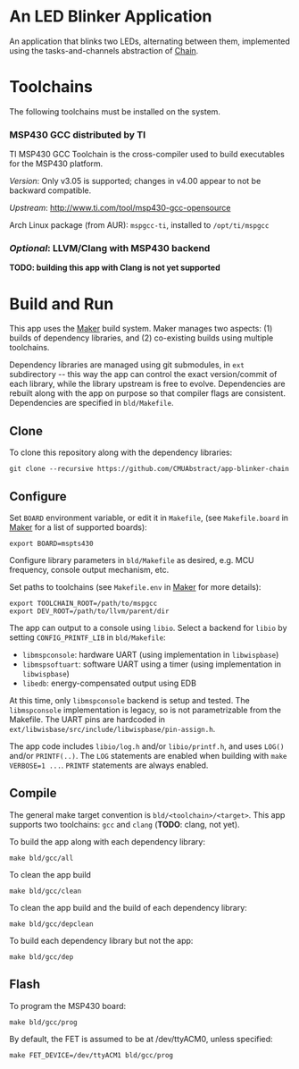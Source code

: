 An LED Blinker Application
==========================

An application that blinks two LEDs, alternating between them, implemented
using the tasks-and-channels abstraction of
[Chain](https://github.com/CMUAbstract/libchain).

Toolchains
==========

The following toolchains must be installed on the system.

### MSP430 GCC distributed by TI

TI MSP430 GCC Toolchain is the cross-compiler used to build executables for the
MSP430 platform.

*Version*: Only v3.05 is supported; changes in v4.00 appear to not be backward compatible.

*Upstream*: http://www.ti.com/tool/msp430-gcc-opensource

Arch Linux package (from AUR): `mspgcc-ti`, installed to `/opt/ti/mspgcc`

### *Optional*: LLVM/Clang with MSP430 backend

**TODO: building this app with Clang is not yet supported**

Build and Run
=============

This app uses the [Maker](https://github.com/CMUAbstract/maker) build system.
Maker manages two aspects: (1) builds of dependency libraries, and (2)
co-existing builds using multiple toolchains.

Dependency libraries are managed using git submodules, in `ext` subdirectory --
this way the app can control the exact version/commit of each library, while
the library upstream is free to evolve. Dependencies are rebuilt along with the
app on purpose so that compiler flags are consistent. Dependencies are
specified in `bld/Makefile`.

Clone
-----

To clone this repository along with the dependency libraries:

    git clone --recursive https://github.com/CMUAbstract/app-blinker-chain


Configure
---------

Set `BOARD` environment variable, or edit it in `Makefile`, (see `Makefile.board`
in [Maker](https://github.com/CMUAbstract/maker) for a list of supported boards):

    export BOARD=mspts430

Configure library parameters in `bld/Makefile` as desired, e.g. MCU frequency,
console output mechanism, etc.

Set paths to toolchains (see `Makefile.env` in
[Maker](https://github.com/CMUAbstract/maker) for more details):

    export TOOLCHAIN_ROOT=/path/to/mspgcc
    export DEV_ROOT=/path/to/llvm/parent/dir


The app can output to a console using `libio`. Select a backend for `libio` by
setting `CONFIG_PRINTF_LIB` in `bld/Makefile`:

* `libmspconsole`: hardware UART (using implementation in `libwispbase`)
* `libmspsoftuart`: software UART using a timer (using implementation in `libwispbase`)
* `libedb`: energy-compensated output using EDB

At this time, only `libmspconsole` backend is setup and tested. The `libmspconsole`
implementation is legacy, so is not parametrizable from the Makefile. The UART
pins are hardcoded in `ext/libwisbase/src/include/libwispbase/pin-assign.h`.

The app code includes `libio/log.h` and/or `libio/printf.h`, and uses `LOG()`
and/or `PRINTF(..)`. The `LOG` statements are enabled when building with `make
VERBOSE=1 ...`. `PRINTF` statements are always enabled.

Compile
-------

The general make target convention is `bld/<toolchain>/<target>`.  This app
supports two toolchains: `gcc` and `clang` (**TODO**: clang, not yet).

To build the app along with each dependency library:

    make bld/gcc/all

To clean the app build

    make bld/gcc/clean

To clean the app build and the build of each dependency library:

    make bld/gcc/depclean

To build each dependency library but not the app:

    make bld/gcc/dep

Flash
-----

To program the MSP430 board:

    make bld/gcc/prog

By default, the FET is assumed to be at /dev/ttyACM0, unless specified:

    make FET_DEVICE=/dev/ttyACM1 bld/gcc/prog
